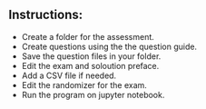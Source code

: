## Instructions:
* Create a folder for the assessment.
* Create questions using the the question guide.
* Save the question files in your folder.
* Edit the exam and soloution preface.
* Add a CSV file if needed.
* Edit the randomizer for the exam.
* Run the program on jupyter notebook.
